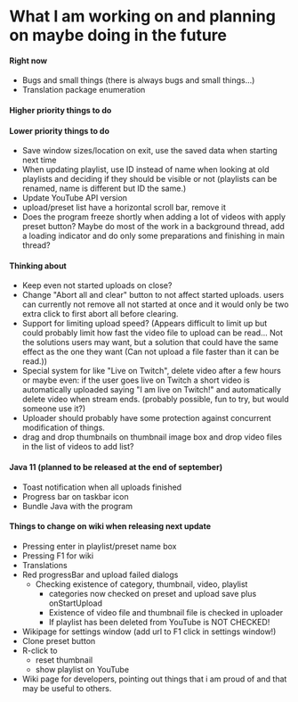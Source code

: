# What I am working on and planning on maybe doing in the future

#### Right now
- Bugs and small things (there is always bugs and small things...)
- Translation package enumeration

#### Higher priority things to do

#### Lower priority things to do
- Save window sizes/location on exit, use the saved data when starting next time
- When updating playlist, use ID instead of name when looking at old
playlists and deciding if they should be visible or not (playlists can
be renamed, name is different but ID the same.)
- Update YouTube API version
- upload/preset list have a horizontal scroll bar, remove it
- Does the program freeze shortly when adding a lot of videos with apply preset button?
Maybe do most of the work in a background thread, add a loading indicator and do only some
preparations and finishing in main thread?

#### Thinking about
- Keep even not started uploads on close?
- Change "Abort all and clear" button to not affect started uploads.
users can currently not remove all not started at once and it would
only be two extra click to first abort all before clearing.
- Support for limiting upload speed? (Appears difficult to limit up but
could probably limit how fast the video file to upload can be read... Not
the solutions users may want, but a solution that could have the same effect
as the one they want (Can not upload a file faster than it can be read.))
- Special system for like "Live on Twitch", delete video after a few hours
or maybe even: if the user goes live on Twitch a short video is automatically
uploaded saying "I am live on Twitch!" and automatically delete video when stream ends.
(probably possible, fun to try, but would someone use it?)
- Uploader should probably have some protection against concurrent modification
of things.
- drag and drop thumbnails on thumbnail image box 
and drop video files in the list of videos to add list?

#### Java 11 (planned to be released at the end of september)
- Toast notification when all uploads finished
- Progress bar on taskbar icon
- Bundle Java with the program

#### Things to change on wiki when releasing next update
- Pressing enter in playlist/preset name box
- Pressing F1 for wiki
- Translations
- Red progressBar and upload failed dialogs
    - Checking existence of category, thumbnail, video, playlist
        - categories now checked on preset and upload save plus onStartUpload
        - Existence of video file and thumbnail file is checked in uploader
        - If playlist has been deleted from YouTube is NOT CHECKED!
- Wikipage for settings window (add url to F1 click in settings window!)
- Clone preset button
- R-click to
    - reset thumbnail
    - show playlist on YouTube
- Wiki page for developers, pointing out things that i am proud of and
that may be useful to others.